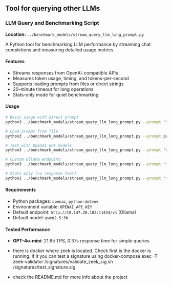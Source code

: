 ## Tool for querying other LLMs

### LLM Query and Benchmarking Script
**Location:** `../benchmark_models/stream_query_llm_long_prompt.py`

A Python tool for benchmarking LLM performance by streaming chat completions and measuring detailed usage metrics.

#### Features
- Streams responses from OpenAI-compatible APIs
- Measures token usage, timing, and tokens-per-second
- Supports loading prompts from files or direct strings
- 20-minute timeout for long operations
- Stats-only mode for quiet benchmarking

#### Usage
```bash
# Basic usage with direct prompt
python3 ../benchmark_models/stream_query_llm_long_prompt.py --prompt "Your question here"

# Load prompt from file
python3 ../benchmark_models/stream_query_llm_long_prompt.py --prompt prompt.txt

# Test with OpenAI GPT models
python3 ../benchmark_models/stream_query_llm_long_prompt.py --prompt "What is 2+2?" --model gpt-4o-mini --base_url https://api.openai.com/v1

# Custom Ollama endpoint
python3 ../benchmark_models/stream_query_llm_long_prompt.py --prompt "test" --model llama2 --base_url http://10.147.20.102:11434/v1

# Stats only (no response text)
python3 ../benchmark_models/stream_query_llm_long_prompt.py --prompt "test" --stats_only
```

#### Requirements
- Python packages: `openai`, `python-dotenv`
- Environment variable: `OPENAI_API_KEY`
- Default endpoint: `http://10.147.20.102:11434/v1` (Ollama)
- Default model: `qwen2.5:3b`

#### Tested Performance
- **GPT-4o-mini**: 21.65 TPS, 0.37s response time for simple queries


- there is docker where zeek is located. Check first is the docker is running. If it you can test a signature using docker-compose exec -T zeek-validator /signatures/validate_zeek_sig.sh /signatures/test_signature.sig
- check the README.md for more info about the project